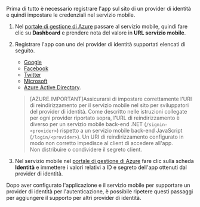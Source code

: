 
Prima di tutto è necessario registrare l'app sul sito di un provider di identità e quindi impostare le credenziali nel servizio mobile.

1. Nel [portale di gestione di Azure] passare al servizio mobile, quindi fare clic su **Dashboard** e prendere nota del valore in **URL servizio mobile**.

2. Registrare l'app con uno dei provider di identità supportati elencati di seguito.

	* [Google](mobile-services-how-to-register-google-authentication.md)
	* [Facebook](mobile-services-how-to-register-facebook-authentication.md)
	* [Twitter](mobile-services-how-to-register-twitter-authentication.md)
	* [Microsoft](mobile-services-how-to-register-microsoft-authentication.md)
	* [Azure Active Directory](mobile-services-how-to-register-active-directory-authentication.md).  
	
    >[AZURE.IMPORTANT]Assicurarsi di impostare correttamente l'URI di reindirizzamento per il servizio mobile nel sito per sviluppatori del provider di identità. Come descritto nelle istruzioni collegate per ogni provider riportato sopra, l'URL di reindirizzamento è diverso per un servizio mobile back-end .NET (`/signin-<provider>`) rispetto a un servizio mobile back-end JavaScript (`/login/<provider>`). Un URI di reindirizzamento configurato in modo non corretto impedisce al client di accedere all'app. <br/>Non distribuire o condividere il segreto client.

3. Nel servizio mobile nel [portale di gestione di Azure] fare clic sulla scheda **Identità** e immettere i valori relativi a ID e segreto dell'app ottenuti dal provider di identità.

Dopo aver configurato l'applicazione e il servizio mobile per supportare un provider di identità per l'autenticazione, è possibile ripetere questi passaggi per aggiungere il supporto per altri provider di identità.

[portale di gestione di Azure]: https://manage.windowsazure.com/

<!---HONumber=62-->